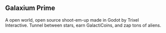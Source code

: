 ## Galaxium Prime
A open world, open source shoot-em-up made in Godot by Trixel Interactive. Tunnel between stars, earn GalactiCoins, and zap tons of aliens.
